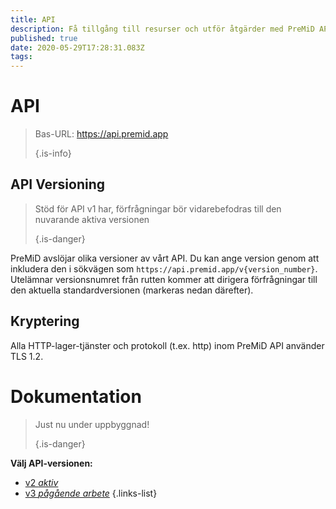 ```yaml
---
title: API
description: Få tillgång till resurser och utför åtgärder med PreMiD API
published: true
date: 2020-05-29T17:28:31.083Z
tags:
---
```


# API

> Bas-URL: https://api.premid.app 
> 
> {.is-info}

## API Versioning
> Stöd för API v1 har, förfrågningar bör vidarebefodras till den nuvarande aktiva versionen 
> 
> {.is-danger}

PreMiD avslöjar olika versioner av vårt API. Du kan ange version genom att inkludera den i sökvägen som `https://api.premid.app/v{version_number}`. Utelämnar versionsnumret från rutten kommer att dirigera förfrågningar till den aktuella standardversionen (markeras nedan därefter).

## Kryptering

Alla HTTP-lager-tjänster och protokoll (t.ex. http) inom PreMiD API använder TLS 1.2.

# Dokumentation
> Just nu under uppbyggnad! 
> 
> {.is-danger}

**Välj API-versionen:**
- [v2 *aktiv*](/dev/api/v2)
- [v3 *pågående arbete*](/dev/api/v3)
{.links-list}